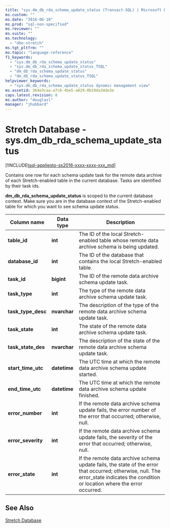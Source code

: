 ```yaml
---
title: "sys.dm_db_rda_schema_update_status (Transact-SQL) | Microsoft Docs"
ms.custom: ""
ms.date: "2016-06-10"
ms.prod: "sql-non-specified"
ms.reviewer: ""
ms.suite: ""
ms.technology: 
  - "dbe-stretch"
ms.tgt_pltfrm: ""
ms.topic: "language-reference"
f1_keywords: 
  - "sys.dm_db_rda_schema_update_status"
  - "sys.dm_db_rda_schema_update_status_TSQL"
  - "dm_db_rda_schema_update_status"
  - "dm_db_rda_schema_update_status_TSQL"
helpviewer_keywords: 
  - "sys.dm_db_rda_schema_update_status dynamic management view"
ms.assetid: 364e3caa-a7c6-4be5-a029-0b19da34de3e
caps.latest.revision: 8
ms.author: "douglasl"
manager: "jhubbard"
---
```

# Stretch Database - sys.dm_db_rda_schema_update_status
[!INCLUDE[tsql-appliesto-ss2016-xxxx-xxxx-xxx_md](../../database-engine/includes/tsql-appliesto-ss2016-xxxx-xxxx-xxx-md.md)]

  Contains one row for each schema update task for the remote data archive of each Stretch-enabled table in the current database. Tasks are identified by their task ids.  
  
 **dm_db_rda_schema_update_status** is scoped to the current database context. Make sure you are in the database context of the Stretch-enabled table for which you want to see schema update status.  
  
|Column name|Data type|Description|  
|-----------------|---------------|-----------------|  
|**table_id**|**int**|The ID of the local Stretch-enabled table whose remote data archive schema is being updated.|  
|**database_id**|**int**|The ID of the database that contains the local Stretch-enabled table.|  
|**task_id**|**bigint**|The ID of the remote data archive schema update task.|  
|**task_type**|**int**|The type of the remote data archive schema update task.|  
|**task_type_desc**|**nvarchar**|The description of the type of the remote data archive schema update task.|  
|**task_state**|**int**|The state of the remote data archive schema update task.|  
|**task_state_des**|**nvarchar**|The description of the state of the remote data archive schema update task.|  
|**start_time_utc**|**datetime**|The UTC time at which the remote data archive schema update started.|  
|**end_time_utc**|**datetime**|The UTC time at which the remote data archive schema update finished.|  
|**error_number**|**int**|If the remote data archive schema update fails, the error number of the error that occurred; otherwise, null.|  
|**error_severity**|**int**|If the remote data archive schema update fails, the severity of the error that occurred; otherwise, null.|  
|**error_state**|**int**|If the remote data archive schema update fails, the state of the error that occurred; otherwise, null. The error_state indicates the condition or location where the error occurred.|  
  
## See Also  
 [Stretch Database](../../sql-server/install/stretch-database.md)  
  
  